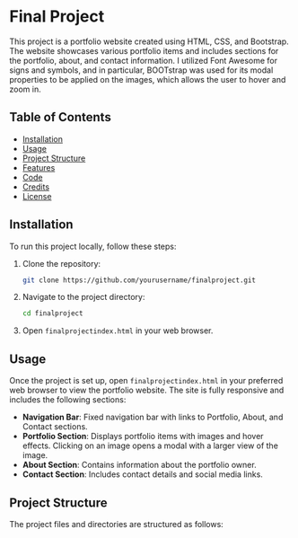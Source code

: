 # Final Project

This project is a portfolio website created using HTML, CSS, and Bootstrap. The website showcases various portfolio items and includes sections for the portfolio, about, and contact information. I utilized Font Awesome for signs and symbols, and in particular, BOOTstrap was used for its modal properties to be applied on the images, which allows the user to hover and zoom in. 

## Table of Contents
- [Installation](#installation)
- [Usage](#usage)
- [Project Structure](#project-structure)
- [Features](#features)
- [Code](#code)
- [Credits](#credits)
- [License](#license)

## Installation

To run this project locally, follow these steps:

1. Clone the repository:
    ```bash
    git clone https://github.com/yourusername/finalproject.git
    ```

2. Navigate to the project directory:
    ```bash
    cd finalproject
    ```

3. Open `finalprojectindex.html` in your web browser.

## Usage

Once the project is set up, open `finalprojectindex.html` in your preferred web browser to view the portfolio website. The site is fully responsive and includes the following sections:

- **Navigation Bar**: Fixed navigation bar with links to Portfolio, About, and Contact sections.
- **Portfolio Section**: Displays portfolio items with images and hover effects. Clicking on an image opens a modal with a larger view of the image.
- **About Section**: Contains information about the portfolio owner.
- **Contact Section**: Includes contact details and social media links.

## Project Structure

The project files and directories are structured as follows:

